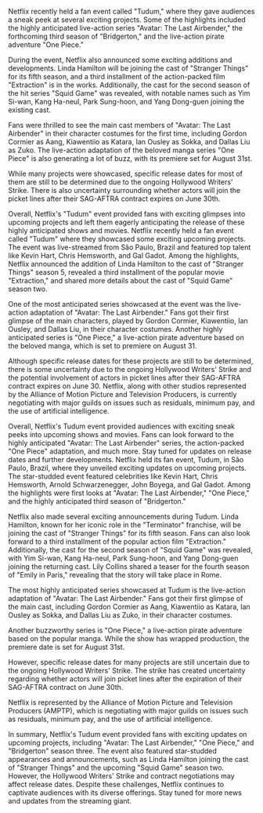Netflix recently held a fan event called "Tudum," where they gave audiences a sneak peek at several exciting projects. Some of the highlights included the highly anticipated live-action series "Avatar: The Last Airbender," the forthcoming third season of "Bridgerton," and the live-action pirate adventure "One Piece." 

During the event, Netflix also announced some exciting additions and developments. Linda Hamilton will be joining the cast of "Stranger Things" for its fifth season, and a third installment of the action-packed film "Extraction" is in the works. Additionally, the cast for the second season of the hit series "Squid Game" was revealed, with notable names such as Yim Si-wan, Kang Ha-neul, Park Sung-hoon, and Yang Dong-guen joining the existing cast.

Fans were thrilled to see the main cast members of "Avatar: The Last Airbender" in their character costumes for the first time, including Gordon Cormier as Aang, Kiawentiio as Katara, Ian Ousley as Sokka, and Dallas Liu as Zuko. The live-action adaptation of the beloved manga series "One Piece" is also generating a lot of buzz, with its premiere set for August 31st.

While many projects were showcased, specific release dates for most of them are still to be determined due to the ongoing Hollywood Writers' Strike. There is also uncertainty surrounding whether actors will join the picket lines after their SAG-AFTRA contract expires on June 30th.

Overall, Netflix's "Tudum" event provided fans with exciting glimpses into upcoming projects and left them eagerly anticipating the release of these highly anticipated shows and movies.
Netflix recently held a fan event called "Tudum" where they showcased some exciting upcoming projects. The event was live-streamed from São Paulo, Brazil and featured top talent like Kevin Hart, Chris Hemsworth, and Gal Gadot. Among the highlights, Netflix announced the addition of Linda Hamilton to the cast of "Stranger Things" season 5, revealed a third installment of the popular movie "Extraction," and shared more details about the cast of "Squid Game" season two.

One of the most anticipated series showcased at the event was the live-action adaptation of "Avatar: The Last Airbender." Fans got their first glimpse of the main characters, played by Gordon Cormier, Kiawentiio, Ian Ousley, and Dallas Liu, in their character costumes. Another highly anticipated series is "One Piece," a live-action pirate adventure based on the beloved manga, which is set to premiere on August 31.

Although specific release dates for these projects are still to be determined, there is some uncertainty due to the ongoing Hollywood Writers' Strike and the potential involvement of actors in picket lines after their SAG-AFTRA contract expires on June 30. Netflix, along with other studios represented by the Alliance of Motion Picture and Television Producers, is currently negotiating with major guilds on issues such as residuals, minimum pay, and the use of artificial intelligence.

Overall, Netflix's Tudum event provided audiences with exciting sneak peeks into upcoming shows and movies. Fans can look forward to the highly anticipated "Avatar: The Last Airbender" series, the action-packed "One Piece" adaptation, and much more. Stay tuned for updates on release dates and further developments.
Netflix held its fan event, Tudum, in São Paulo, Brazil, where they unveiled exciting updates on upcoming projects. The star-studded event featured celebrities like Kevin Hart, Chris Hemsworth, Arnold Schwarzenegger, John Boyega, and Gal Gadot. Among the highlights were first looks at "Avatar: The Last Airbender," "One Piece," and the highly anticipated third season of "Bridgerton."

Netflix also made several exciting announcements during Tudum. Linda Hamilton, known for her iconic role in the "Terminator" franchise, will be joining the cast of "Stranger Things" for its fifth season. Fans can also look forward to a third installment of the popular action film "Extraction." Additionally, the cast for the second season of "Squid Game" was revealed, with Yim Si-wan, Kang Ha-neul, Park Sung-hoon, and Yang Dong-guen joining the returning cast. Lily Collins shared a teaser for the fourth season of "Emily in Paris," revealing that the story will take place in Rome.

The most highly anticipated series showcased at Tudum is the live-action adaptation of "Avatar: The Last Airbender." Fans got their first glimpse of the main cast, including Gordon Cormier as Aang, Kiawentiio as Katara, Ian Ousley as Sokka, and Dallas Liu as Zuko, in their character costumes.

Another buzzworthy series is "One Piece," a live-action pirate adventure based on the popular manga. While the show has wrapped production, the premiere date is set for August 31st.

However, specific release dates for many projects are still uncertain due to the ongoing Hollywood Writers' Strike. The strike has created uncertainty regarding whether actors will join picket lines after the expiration of their SAG-AFTRA contract on June 30th.

Netflix is represented by the Alliance of Motion Picture and Television Producers (AMPTP), which is negotiating with major guilds on issues such as residuals, minimum pay, and the use of artificial intelligence.

In summary, Netflix's Tudum event provided fans with exciting updates on upcoming projects, including "Avatar: The Last Airbender," "One Piece," and "Bridgerton" season three. The event also featured star-studded appearances and announcements, such as Linda Hamilton joining the cast of "Stranger Things" and the upcoming "Squid Game" season two. However, the Hollywood Writers' Strike and contract negotiations may affect release dates. Despite these challenges, Netflix continues to captivate audiences with its diverse offerings. Stay tuned for more news and updates from the streaming giant.